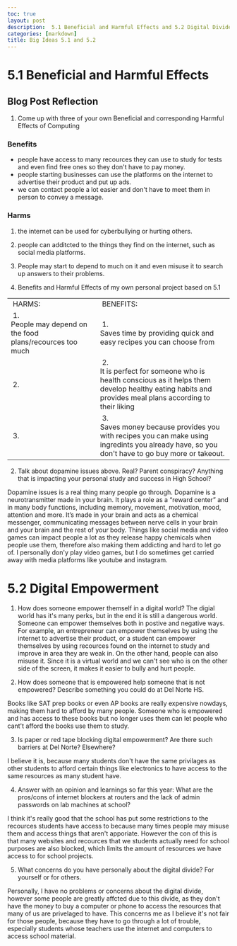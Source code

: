 ```yaml
---
toc: true
layout: post
description:  5.1 Beneficial and Harmful Effects and 5.2 Digital Divide
categories: [markdown]
title: Big Ideas 5.1 and 5.2
---
```



# 5.1 Beneficial and Harmful Effects
## Blog Post Reflection

1. Come up with three of your own Beneficial and corresponding Harmful Effects of Computing
### Benefits
- people have access to many recources they can use to study for tests and even find free ones so they don't have to pay money.
- people starting businesses can use the platforms on the internet to advertise their product and put up ads.
- we can contact people a lot easier and don't have to meet them in person to convey a message.
### Harms
1. the internet can be used for cyberbullying or hurting others.
2. people can additcted to the things they find on the internet, such as social media platforms.
3. People may start to depend to much on it and even misuse it to search up answers to their problems.



2. Benefits and Harmful Effects of my own personal project based on 5.1

<table>
<tbody>
<tr style="height: 23px;">
<td style="height: 23px;">&nbsp;HARMS:</td>
<td style="height: 23px;">&nbsp;BENEFITS:</td>
</tr>
<tr style="height: 63px;">
<td style="height: 63px;">&nbsp;1.
<div>
<div>People may depend on the food plans/recources too much</div>
</div>
</td>
<td style="height: 63px;">&nbsp;1.
<div>
<div>Saves time by providing quick and easy recipes you can choose from</div>
</div>
</td>
</tr>
<tr style="height: 23.5px;">
<td style="height: 23.5px;">&nbsp;2.</td>
<td style="height: 23.5px;">&nbsp;2.&nbsp;
<div>
<div>It is perfect for someone who is health conscious as it helps them develop healthy eating habits and provides meal plans according to their liking</div>
</div>
</td>
</tr>
<tr style="height: 23px;">
<td style="height: 23px;">&nbsp;3.</td>
<td style="height: 23px;">&nbsp;3.&nbsp;
<div>
<div>Saves money because provides you with recipes you can make using ingredints you already have, so you don't have to go buy more or takeout.</div>
</div>
</td>
</tr>
</tbody>
</table>



2. Talk about dopamine issues above. Real? Parent conspiracy? Anything that is impacting your personal study and success in High School?

Dopamine issues is a real thing many people go through. Dopamine is a neurotransmitter made in your brain. It plays a role as a “reward center” and in many body functions, including memory, movement, motivation, mood, attention and more. It’s made in your brain and acts as a chemical messenger, communicating messages between nerve cells in your brain and your brain and the rest of your body. Things like social media and video games can impact people a lot as they release happy chemicals when people use them, therefore also making them addicting and hard to let go of. I personally don'y play video games, but I do sometimes get carried away with media platforms like youtube and instagram.



# 5.2 Digital Empowerment
1. How does someone empower themself in a digital world?
The digial world has it's many perks, but in the end it is still a dangerous world. Someone can empower themselves both in postive and negative ways. For example, an entrepreneur can empower themselves by using the internet to advertise their product, or a student can empower themselves by using recources found on the internet to study and improve in area they are weak in. On the other hand, people can also misuse it. Since it is a virtual world and we can't see who is on the other side of the screen, it makes it easier to bully and hurt people.

2. How does someone that is empowered help someone that is not empowered? Describe something you could do at Del Norte HS.

Books like SAT prep books or even AP books are really expensive nowdays, making them hard to afford by many people. Someone who is empowered and has access to these books but no longer uses them can let people who cant't afford the books use them to study.

3. Is paper or red tape blocking digital empowerment? Are there such barriers at Del Norte? Elsewhere?

I believe it is, because many students don't have the same privilages as other students to afford certain things like electronics to have access to the same resources as many student have.

4. Answer with an opinion and learnings so far this year: What are the pros/cons of internet blockers at routers and the lack of admin passwords on lab machines at school?

I think it's really good that the school has put some restrictions to the recources students have access to because many times people may misuse them and access things that aren't apporiate. However the con of this is that many websites and recources that we students actually need for school purposes are also blocked, which limits the amount of resources we have access to for school projects.

5. What concerns do you have personally about the digital divide? For yourself or for others.

Personally, I have no problems or concerns about the digital divide, however some people are greatly affcted due to this divide, as they don't have the money to buy a computer or phone to access the resources that many of us are privelaged to have. This concerns me as I believe it's not fair for those people, because they have to go through a lot of trouble, especially students whose teachers use the internet and computers to access school material.